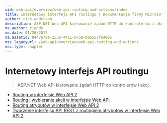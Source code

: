 ```yaml
---
uid: web-api/overview/web-api-routing-and-actions/index
title: Internetowy interfejs API routingu | Dokumentacja firmy Microsoft
author: rick-anderson
description: ASP.NET Web API kierowanie żądań HTTP do kontrolerów i akcji.
ms.author: riande
ms.date: 01/26/2012
ms.assetid: 8447679a-2556-4411-b758-bbe55cfa4805
msc.legacyurl: /web-api/overview/web-api-routing-and-actions
msc.type: chapter
---
```

<a name="web-api-routing"></a>Internetowy interfejs API routingu
====================
> ASP.NET Web API kierowanie żądań HTTP do kontrolerów i akcji.


- [Routing w interfejsie Web API 2](routing-in-aspnet-web-api.md)
- [Routing i wybieranie akcji w interfejsie Web API](routing-and-action-selection.md)
- [Routing atrybutów w interfejsie Web API 2](attribute-routing-in-web-api-2.md)
- [Tworzenie interfejsu API REST z routingiem atrybutów w interfejsie Web API 2](create-a-rest-api-with-attribute-routing.md)
